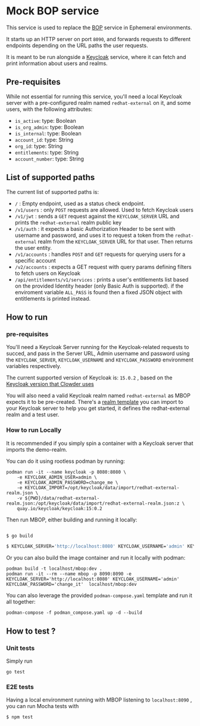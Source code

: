 # Mock BOP service

This service is used to replace the [BOP](https://github.com/RedHatInsights/backoffice-proxy) service in Ephemeral environments.

It starts up an HTTP server on port `8090`, and forwards requests to different endpoints depending on the URL paths the user requests.

It is meant to be run alongside a [Keycloak](https://www.keycloak.org) service, where it can fetch and print information about users and realms.

## Pre-requisites

While not essential for running this service, you'll need a local Keycloak server with a pre-configured realm named `redhat-external` on it, and some users, with the following attributes:

- `is_active`: type: Boolean
- `is_org_admin`: type: Boolean
- `is_internal`: type: Boolean
- `account_id`: type: String
- `org_id`: type: String
- `entitlements`: type: String
- `account_number`: type: String

## List of supported paths

The current list of supported paths is:

- `/` : Empty endpoint, used as a status check endpoint.
- `/v1/users` : only `POST` requests are allowed. Used to fetch Keycloak users
- `/v1/jwt` : sends a `GET` request against the `KEYCLOAK_SERVER` URL and prints the
              `redhat-external` realm public key
- `/v1/auth` : it expects a basic Authorization Header to be sent with username and
               password, and uses it to request a token from the `redhat-external`
               realm from the `KEYCLOAK_SERVER` URL for that user. Then returns the
               user entity.
- `/v1/accounts` : handles `POST` and `GET` requests for querying users for a specific account
- `/v2/accounts` : expects a GET request with query params defining filters to fetch users on Keycloak
- `/api/entitlements/v1/services` : prints a user's entitlements list based on the
                                    provided Identity header (only Basic Auth is
                                    supported). if the enviroment variable `ALL_PASS`
                                    is found then a fixed JSON object with
                                    entitlements is printed instead.


## How to run

### pre-requisites

You'll need a Keycloak Server running for the Keycloak-related requests to succed,
and pass in the Server URL, Admin username and password using the `KEYCLOAK_SERVER`,
`KEYCLOAK_USERNAME` and `KEYCLOAK_PASSWORD` environment variables respectively.

The current supported version of Keycloak is: `15.0.2` , based on the
[Keycloak version that Clowder uses](https://github.com/RedHatInsights/clowder/blob/983f993067b6ffbed85c7a7a85ee521019f19258/controllers/cloud.redhat.com/providers/web/impl.go#L23)

You will also need a valid Keycloak realm named `redhat-external` as MBOP expects it to be
pre-created. There's a [realm template](./data/redhat-external-realm.json) you can import to
your Keycloak server to help you get started, it defines the redhat-external realm and a test
user.

### How to run Locally

It is recommended if you simply spin a container with a Keycloak server that imports the demo-realm. 

You can do it using rootless podman by running:

```shell
podman run -it --name keycloak -p 8080:8080 \
    -e KEYCLOAK_ADMIN_USER=admin \
    -e KEYCLOAK_ADMIN_PASSWORD=change_me \
    -e KEYCLOAK_IMPORT=/opt/keycloak/data/import/redhat-external-realm.json \
    -v ${PWD}/data/redhat-external-realm.json:/opt/keycloak/data/import/redhat-external-realm.json:z \
    quay.io/keycloak/keycloak:15:0.2
```

Then run MBOP, either building and running it locally:

```sh

$ go build

$ KEYCLOAK_SERVER='http://localhost:8080' KEYCLOAK_USERNAME='admin' KEYCLOAK_PASSWORD='change_it' ./mbop
```

Or you can also build the image container and run it locally with podman:

```
podman build -t localhost/mbop:dev .
podman run -it --rm --name mbop -p 8090:8090 -e KEYCLOAK_SERVER='http://localhost:8080' KEYCLOAK_USERNAME='admin' KEYCLOAK_PASSWORD='change_it'  localhost/mbop:dev
```

You can also leverage the provided `podman-compose.yaml` template and run it all together:

```
podman-compose -f podman_compose.yaml up -d --build
```

## How to test ?


### Unit tests
Simply run

```
go test
```

### E2E tests

Having a local environment running with MBOP listening to `localhost:8090` , you can run Mocha tests with 

```
$ npm test
```
